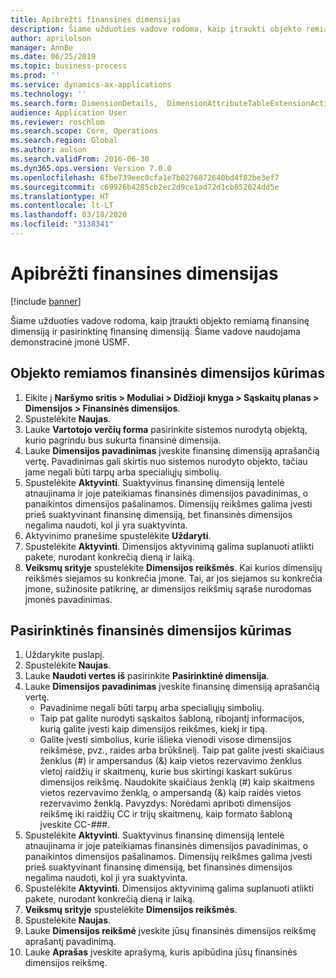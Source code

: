 ```yaml
---
title: Apibrėžti finansines dimensijas
description: Šiame užduoties vadove rodoma, kaip įtraukti objekto remiamą finansinę dimensiją ir pasirinktinę finansinę dimensiją.
author: aprilolson
manager: AnnBe
ms.date: 06/25/2019
ms.topic: business-process
ms.prod: ''
ms.service: dynamics-ax-applications
ms.technology: ''
ms.search.form: DimensionDetails,  DimensionAttributeTableExtensionActivate, DimensionValueDetails
audience: Application User
ms.reviewer: roschlom
ms.search.scope: Core, Operations
ms.search.region: Global
ms.author: aolson
ms.search.validFrom: 2016-06-30
ms.dyn365.ops.version: Version 7.0.0
ms.openlocfilehash: 6fbe739eec0cfa1e7b0276872640bd4f82be3ef7
ms.sourcegitcommit: c69926b4285cb2ec2d9ce1ad72d1cb852024dd5e
ms.translationtype: HT
ms.contentlocale: lt-LT
ms.lasthandoff: 03/18/2020
ms.locfileid: "3138341"
---
```

# <a name="define-financial-dimensions"></a>Apibrėžti finansines dimensijas

[!include [banner](../../includes/banner.md)]

Šiame užduoties vadove rodoma, kaip įtraukti objekto remiamą finansinę dimensiją ir pasirinktinę finansinę dimensiją.  Šiame vadove naudojama demonstracinė įmonė USMF.


## <a name="create-an-entity-backed-financial-dimension"></a>Objekto remiamos finansinės dimensijos kūrimas
1. Eikite į **Naršymo sritis > Moduliai > Didžioji knyga > Sąskaitų planas > Dimensijos > Finansinės dimensijos**.
2. Spustelėkite **Naujas**.
3. Lauke **Vartotojo verčių forma** pasirinkite sistemos nurodytą objektą, kurio pagrindu bus sukurta finansinė dimensija. 
4. Lauke **Dimensijos pavadinimas** įveskite finansinę dimensiją aprašančią vertę. Pavadinimas gali skirtis nuo sistemos nurodyto objekto, tačiau jame negali būti tarpų arba specialiųjų simbolių.
5. Spustelėkite **Aktyvinti**. Suaktyvinus finansinę dimensiją lentelė atnaujinama ir joje pateikiamas finansinės dimensijos pavadinimas, o panaikintos dimensijos pašalinamos. Dimensijų reikšmes galima įvesti prieš suaktyvinant finansinę dimensiją, bet finansinės dimensijos negalima naudoti, kol ji yra suaktyvinta.  
6. Aktyvinimo pranešime spustelėkite **Uždaryti**.
7. Spustelėkite **Aktyvinti**. Dimensijos aktyvinimą galima suplanuoti atlikti pakete, nurodant konkrečią dieną ir laiką.  
8. **Veiksmų srityje** spustelėkite **Dimensijos reikšmės**. Kai kurios dimensijų reikšmės siejamos su konkrečia įmone. Tai, ar jos siejamos su konkrečia įmone, sužinosite patikrinę, ar dimensijos reikšmių sąraše nurodomas įmonės pavadinimas.  

## <a name="create-a-custom-financial-dimension"></a>Pasirinktinės finansinės dimensijos kūrimas
1. Uždarykite puslapį.
2. Spustelėkite **Naujas**.
3. Lauke **Naudoti vertes iš** pasirinkite **Pasirinktinė dimensija**.
4. Lauke **Dimensijos pavadinimas** įveskite finansinę dimensiją aprašančią vertę.
    - Pavadinime negali būti tarpų arba specialiųjų simbolių.  
    - Taip pat galite nurodyti sąskaitos šabloną, ribojantį informacijos, kurią galite įvesti kaip dimensijos reikšmes, kiekį ir tipą.   
    - Galite įvesti simbolius, kurie išlieka vienodi visose dimensijos reikšmėse, pvz., raides arba brūkšnelį. Taip pat galite įvesti skaičiaus ženklus (#) ir ampersandus (&) kaip vietos rezervavimo ženklus vietoj raidžių ir skaitmenų, kurie bus skirtingi kaskart sukūrus dimensijos reikšmę. Naudokite skaičiaus ženklą (#) kaip skaitmens vietos rezervavimo ženklą, o ampersandą (&) kaip raidės vietos rezervavimo ženklą.  Pavyzdys: Norėdami apriboti dimensijos reikšmę iki raidžių CC ir trijų skaitmenų, kaip formato šabloną įveskite CC-###.  
5. Spustelėkite **Aktyvinti**. Suaktyvinus finansinę dimensiją lentelė atnaujinama ir joje pateikiamas finansinės dimensijos pavadinimas, o panaikintos dimensijos pašalinamos. Dimensijų reikšmes galima įvesti prieš suaktyvinant finansinę dimensiją, bet finansinės dimensijos negalima naudoti, kol ji yra suaktyvinta.     
6. Spustelėkite **Aktyvinti**. Dimensijos aktyvinimą galima suplanuoti atlikti pakete, nurodant konkrečią dieną ir laiką.      
7. **Veiksmų srityje** spustelėkite **Dimensijos reikšmės**.
8. Spustelėkite **Naujas**.
9. Lauke **Dimensijos reikšmė** įveskite jūsų finansinės dimensijos reikšmę aprašantį pavadinimą.
10. Lauke **Aprašas** įveskite aprašymą, kuris apibūdina jūsų finansinės dimensijos reikšmę.


